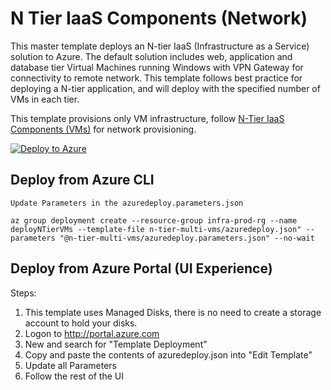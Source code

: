 # N Tier IaaS Components (Network)

This master template deploys an N-tier IaaS (Infrastructure as a Service) solution to Azure. The default solution includes web, application and database tier Virtual Machines running Windows with VPN Gateway for connectivity to remote network. This template follows best practice for deploying a N-tier application, and will deploy with the specified number of VMs in each tier.

This template provisions only VM infrastructure, follow [N-Tier IaaS Components (VMs)](https://portal.azure.com/#create/Microsoft.Template/uri/https%3A%2F%2Fraw.githubusercontent.com%2FCloudDirect%2FMasterTemplates%2Fmaster%2Ftemplates%2Fn-tier-multi-vms) for network provisioning.

[![Deploy to Azure](http://azuredeploy.net/deploybutton.png)](https://portal.azure.com/#create/Microsoft.Template/uri/https%3A%2F%2Fraw.githubusercontent.com%2FCloudDirect%2FMasterTemplates%2Fmaster%2Ftemplates%2Fn-tier-network%2Fazuredeploy.json)

## Deploy from Azure CLI

	Update Parameters in the azuredeploy.parameters.json
	
	az group deployment create --resource-group infra-prod-rg --name deployNTierVMs --template-file n-tier-multi-vms/azuredeploy.json" --parameters	"@n-tier-multi-vms/azuredeploy.parameters.json" --no-wait


## Deploy from Azure Portal (UI Experience)

Steps:
1.  This template uses Managed Disks, there is no need to create a storage account to hold your disks.
2.  Logon to http://portal.azure.com
3.  New and search for "Template Deployment"
4.  Copy and paste the contents of azuredeploy.json into "Edit Template"
5.  Update all Parameters
6.  Follow the rest of the UI